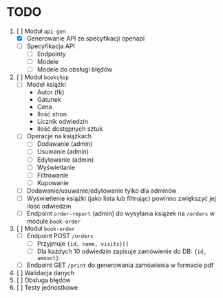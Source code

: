 # TODO

1. [ ] Moduł `api-gen`
   - [x] Generowanie API ze specyfikacji openapi
   - [ ] Specyfikacja API
     - [ ] Endpointy
     - [ ] Modele
     - [ ] Modele do obsługi błędów
2. [ ] Moduł `bookshop`
   - [ ] Model książki
     - Autor (fk)
     - Gatunek
     - Cena
     - Ilość stron
     - Licznik odwiedzin
     - Ilość dostępnych sztuk
   - [ ] Operacje na książkach
     - [ ] Dodawanie (admin)
     - [ ] Usuwanie (admin)
     - [ ] Edytowanie (admin)
     - [ ] Wyświetlanie
     - [ ] Filtrowanie
     - [ ] Kupowanie
   - [ ] Dodawanie/usuwanie/edytowanie tylko dla adminów
   - [ ] Wyświetlenie książki (jako lista lub filtrując) powinno zwiększyć jej ilość odwiedzin
   - [ ] Endpoint `order-report` (admin) do wysyłania książek na `/orders` w module `book-order`
3. [ ] Moduł `book-order`
   - [ ] Endpoint POST `/orders`
     - [ ] Przyjmuje `{id, name, visits}[]`
     - [ ] Dla każdych 10 odwiedzin zapisuje zamówienie do DB: `{id, amount}`
   - [ ] Endpoint GET `/print` do generowania zamówienia w formacie pdf
4. [ ] Walidacja danych
5. [ ] Obsługa błędów
6. [ ] Testy jednostkowe

